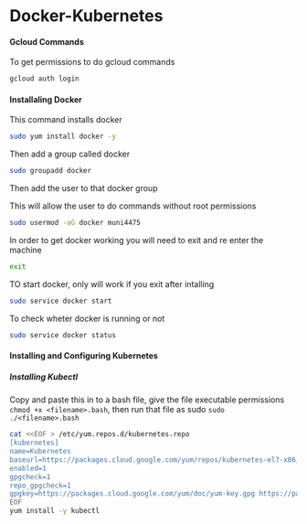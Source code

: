# Docker-Kubernetes
#### Gcloud Commands
To get permissions to do gcloud commands
```bash
gcloud auth login
```
#### Installaling Docker
This command installs docker
```bash
sudo yum install docker -y
```
Then add a group called docker
```bash
sudo groupadd docker
```
Then add the user to that docker group

This will allow the user to do commands without root permissions
```bash
sudo usermod -aG docker muni4475
```
In order to get docker working you will need to exit and re enter the machine
```bash
exit
```
TO start docker, only will work if you exit after intalling
```bash
sudo service docker start
```
To check wheter docker is running or not
```bash
sudo service docker status
```
#### Installing and Configuring Kubernetes
##### Installing Kubectl
Copy and paste this in to a bash file, give the file executable permissions ```chmod +x <filename>.bash```, then run that file as sudo ```sudo ./<filename>.bash```
```bash
cat <<EOF > /etc/yum.repos.d/kubernetes.repo
[kubernetes]
name=Kubernetes
baseurl=https://packages.cloud.google.com/yum/repos/kubernetes-el7-x86_64
enabled=1
gpgcheck=1
repo_gpgcheck=1
gpgkey=https://packages.cloud.google.com/yum/doc/yum-key.gpg https://packages.cloud.google.com/yum/doc/rpm-package-key.gpg
EOF
yum install -y kubectl
```
